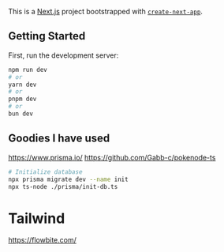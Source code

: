 This is a [Next.js](https://nextjs.org/) project bootstrapped with [`create-next-app`](https://github.com/vercel/next.js/tree/canary/packages/create-next-app).

## Getting Started

First, run the development server:

```bash
npm run dev
# or
yarn dev
# or
pnpm dev
# or
bun dev
```

## Goodies I have used
https://www.prisma.io/
https://github.com/Gabb-c/pokenode-ts

```bash
# Initialize database
npx prisma migrate dev --name init
npx ts-node ./prisma/init-db.ts
```
# Tailwind

https://flowbite.com/
